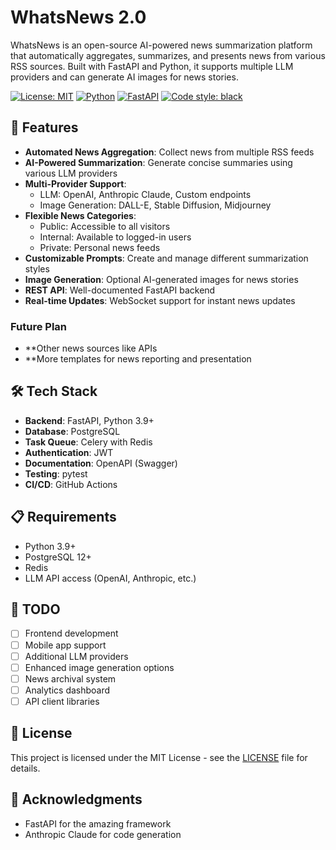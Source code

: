 # WhatsNews 2.0

WhatsNews is an open-source AI-powered news summarization platform that automatically aggregates, summarizes, and presents news from various RSS sources. Built with FastAPI and Python, it supports multiple LLM providers and can generate AI images for news stories.

[![License: MIT](https://img.shields.io/badge/License-MIT-yellow.svg)](https://opensource.org/licenses/MIT)
[![Python](https://img.shields.io/badge/python-3.9+-blue.svg)](https://www.python.org/downloads/)
[![FastAPI](https://img.shields.io/badge/FastAPI-0.100.0+-00a393.svg)](https://fastapi.tiangolo.com)
[![Code style: black](https://img.shields.io/badge/code%20style-black-000000.svg)](https://github.com/psf/black)

## 🚀 Features

- **Automated News Aggregation**: Collect news from multiple RSS feeds
- **AI-Powered Summarization**: Generate concise summaries using various LLM providers
- **Multi-Provider Support**: 
  - LLM: OpenAI, Anthropic Claude, Custom endpoints
  - Image Generation: DALL-E, Stable Diffusion, Midjourney
- **Flexible News Categories**:
  - Public: Accessible to all visitors
  - Internal: Available to logged-in users
  - Private: Personal news feeds
- **Customizable Prompts**: Create and manage different summarization styles
- **Image Generation**: Optional AI-generated images for news stories
- **REST API**: Well-documented FastAPI backend
- **Real-time Updates**: WebSocket support for instant news updates

### Future Plan
- **Other news sources like APIs
- **More templates for news reporting and presentation

## 🛠 Tech Stack

- **Backend**: FastAPI, Python 3.9+
- **Database**: PostgreSQL
- **Task Queue**: Celery with Redis
- **Authentication**: JWT
- **Documentation**: OpenAPI (Swagger)
- **Testing**: pytest
- **CI/CD**: GitHub Actions

## 📋 Requirements

- Python 3.9+
- PostgreSQL 12+
- Redis
- LLM API access (OpenAI, Anthropic, etc.)


## 📝 TODO

- [ ] Frontend development
- [ ] Mobile app support
- [ ] Additional LLM providers
- [ ] Enhanced image generation options
- [ ] News archival system
- [ ] Analytics dashboard
- [ ] API client libraries

## 📄 License

This project is licensed under the MIT License - see the [LICENSE](LICENSE) file for details.

## 💐 Acknowledgments

- FastAPI for the amazing framework
- Anthropic Claude for code generation



